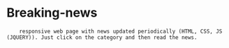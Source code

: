 # Breaking-news
        responsive web page with news updated periodically (HTML, CSS, JS (JQUERY)). Just click on the category and then read the news.
                                                                                              